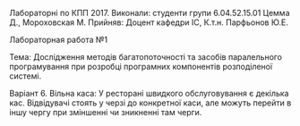 Лабораторні по КПП 2017. Виконали: студенти групи 6.04.52.15.01 Цемма Д., Мороховская М. Прийняв: Доцент кафедри ІС, К.т.н. Парфьонов Ю.Е.

Лабораторная работа №1

Тема: Дослідження методів багатопоточності та засобів паралельного програмування при розробці програмних компонентів розподіленої системі.

Варіант 6. Вільна каса: У ресторані швидкого обслуговування є декілька кас. Відвідувачі стоять у черзі до конкретної каси, 
але можуть перейти в іншу чергу при зміншенні чи зникненні там черги.
